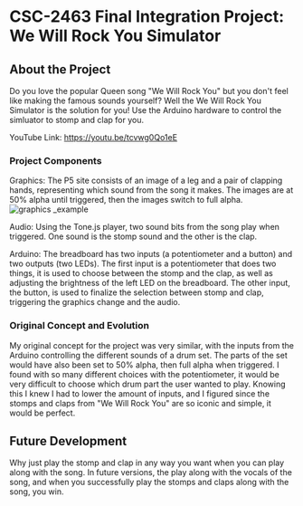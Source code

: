 # CSC-2463 Final Integration Project: We Will Rock You Simulator

## About the Project
Do you love the popular Queen song "We Will Rock You" but you don't feel like making the famous sounds yourself? Well the We Will Rock You Simulator is the solution for you! Use the Arduino hardware to control the simluator to stomp and clap for you.

YouTube Link: https://youtu.be/tcvwg0Qo1eE

### Project Components
Graphics: The P5 site consists of an image of a leg and a pair of clapping hands, representing which sound from the song it makes. The images are at 50% alpha until triggered, then the images switch to full alpha.
![graphics _example](https://user-images.githubusercontent.com/97774747/168176135-5f2123f3-ba5b-4794-9b94-aee3069f1cf3.png)


Audio: Using the Tone.js player, two sound bits from the song play when triggered. One sound is the stomp sound and the other is the clap.

Arduino: The breadboard has two inputs (a potentiometer and a button) and two outputs (two LEDs). The first input is a potentiometer that does two things, it is used to choose between the stomp and the clap, as well as adjusting the brightness of the left LED on the breadboard. The other input, the button, is used to finalize the selection between stomp and clap, triggering the graphics change and the audio.

### Original Concept and Evolution
My original concept for the project was very similar, with the inputs from the Arduino controlling the different sounds of a drum set. The parts of the set would have also been set to 50% alpha, then full alpha when triggered. I found with so many different choices with the potentiometer, it would be very difficult to choose which drum part the user wanted to play. Knowing this I knew I had to lower the amount of inputs, and I figured since the stomps and claps from "We Will Rock You" are so iconic and simple, it would be perfect.

## Future Development
Why just play the stomp and clap in any way you want when you can play along with the song. In future versions, the play along with the vocals of the song, and when you successfully play the stomps and claps along with the song, you win.
